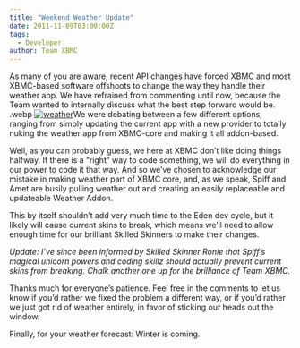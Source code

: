 ```yaml
---
title: "Weekend Weather Update"
date: 2011-11-09T03:00:00Z
tags:
  - Developer
author: Team XBMC
---
```


As many of you are aware, recent API changes have forced XBMC and most XBMC-based software offshoots to change the way they handle their weather app. We have refrained from commenting until now, because the Team wanted to internally discuss what the best step forward would be.
.webp
[![weather](/images/blog/sadweather-300x286.webp "weather")](/images/blog/sadweather.jpeg)We were debating between a few different options, ranging from simply updating the current app with a new provider to totally nuking the weather app from XBMC-core and making it all addon-based.

Well, as you can probably guess, we here at XBMC don’t like doing things halfway. If there is a “right” way to code something, we will do everything in our power to code it that way. And so we’ve chosen to acknowledge our mistake in making weather part of XBMC core, and, as we speak, Spiff and Amet are busily pulling weather out and creating an easily replaceable and updateable Weather Addon.

This by itself shouldn’t add very much time to the Eden dev cycle, but it likely will cause current skins to break, which means we’ll need to allow enough time for our brilliant Skilled Skinners to make their changes.

_Update: I’ve since been informed by Skilled Skinner Ronie that Spiff’s magical unicorn powers and coding skillz should actually prevent current skins from breaking. Chalk another one up for the brilliance of Team XBMC._

Thanks much for everyone’s patience. Feel free in the comments to let us know if you’d rather we fixed the problem a different way, or if you’d rather we just got rid of weather entirely, in favor of sticking our heads out the window.

Finally, for your weather forecast: Winter is coming.
